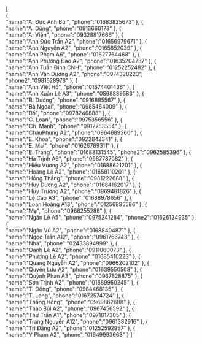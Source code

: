 [  
   {  
      "name":"A. Đức Anh Bùi",
      "phone":"01683825673"
   },
   {  
      "name":"A. Dũng",
      "phone":"0916660178"
   },
   {  
      "name":"A. Viện",
      "phone":"09328817666"
   },
   {  
      "name":"Anh Đức Trần A2",
      "phone":"01656979671"
   },
   {  
      "name":"Ánh Nguyễn A2",
      "phone":"0165852039"
   },
   {  
      "name":"Ánh Phạm A6",
      "phone":"01627764468"
   },
   {  
      "name":"Anh Phương Đào A2",
      "phone":"01635204737"
   },
   {  
      "name":"Anh Tuấn Đinh CNH",
      "phone":"01252252482"
   },
   {  
      "name":"Anh Vân Dương A2",
      "phone":"0974328223",
      "phone2":"0981528978"
   },
   {  
      "name":"Anh Việt Hồ",
      "phone":"01674401436"
   },
   {  
      "name":"Anh Xuân Lê A3",
      "phone":"0868889583"
   },
   {  
      "name":"B. Dưỡng",
      "phone":"0916885567"
   },
   {  
      "name":"Bà Ngoại",
      "phone":"0985464009"
   },
   {  
      "name":"Bố",
      "phone":"0978246888"
   },
   {  
      "name":"C. Loan",
      "phone":"0975356556"
   },
   {  
      "name":"Ch. Mạnh",
      "phone":"0912753554"
   },
   {  
      "name":"ChâuPhùng A2",
      "phone":"0964689266"
   },
   {  
      "name":"E. Khoa",
      "phone":"0922842341"
   },
   {  
      "name":"E. Mai",
      "phone":"01626789311"
   },
   {  
      "name":"E. Trang",
      "phone":"01688131545",
      "phone2":"0962585396"
   },
   {  
      "name":"Hà Trịnh A6",
      "phone":"0987787082"
   },
   {  
      "name":"Hiếu Vương A2",
      "phone":"01688621201"
   },
   {  
      "name":"Hoàng Lê A2",
      "phone":"01658110201"
   },
   {  
      "name":"Hồng Thắng",
      "phone":"0981222688"
   },
   {  
      "name":"Huy Dương A2",
      "phone":"01684162017"
   },
   {  
      "name":"Huy Trương A2",
      "phone":"0969481826"
   },
   {  
      "name":"Lệ Cao A3",
      "phone":"01688978656"
   },
   {  
      "name":"Loan Hoàng A13",
      "phone":"01256895586"
   },
   {  
      "name":"Mẹ",
      "phone":"0968255288"
   },
   {  
      "name":"Ngân Lê A5",
      "phone":"0975241284",
      "phone2":"01626134935"
   },
   {  
      "name":"Ngân Vũ A2",
      "phone":"01688404871"
   },
   {  
      "name":"Ngọc Trần A12",
      "phone":"0961763743"
   },
   {  
      "name":"Nhà",
      "phone":"02433894999"
   },
   {  
      "name":"Oanh Lê A2",
      "phone":"0911060073"
   },
   {  
      "name":"Phương Lê A2",
      "phone":"01685410223"
   },
   {  
      "name":"Quang Nguyễn A2",
      "phone":"0966202102"
   },
   {  
      "name":"Quyền Lưu A2",
      "phone":"01639550508"
   },
   {  
      "name":"Quỳnh Phan A3",
      "phone":"0967828875"
   },
   {  
      "name":"Sơn Trịnh A2",
      "phone":"01689950245"
   },
   {  
      "name":"T. Đồng",
      "phone":"0984468135"
   },
   {  
      "name":"T. Long",
      "phone":"01672574724"
   },
   {  
      "name":"Thắng Hồng",
      "phone":"0969862688"
   },
   {  
      "name":"Thảo Bùi A2",
      "phone":"0967456592"
   },
   {  
      "name":"Thư Trần A1",
      "phone":"0971817305"
   },
   {  
      "name":"Trang Nguyễn A12",
      "phone":"0961382916"
   },
   {  
      "name":"Trí Đặng A2",
      "phone":"01252592957"
   },
   {  
      "name":"Ý Phạm A2",
      "phone":"01649993663"
   }
]
